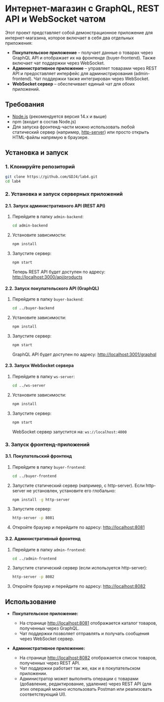 # Интернет-магазин с GraphQL, REST API и WebSocket чатом

Этот проект представляет собой демонстрационное приложение для интернет-магазина, которое включает в себя два отдельных приложения:

- **Покупательское приложение** – получает данные о товарах через GraphQL API и отображает их на фронтенде (buyer-frontend). Также включает чат поддержки через WebSocket.
- **Административное приложение** – управляет товарами через REST API и предоставляет интерфейс для администрирования (admin-frontend). Чат поддержки также интегрирован через WebSocket.
- **WebSocket сервер** – обеспечивает единый чат для обоих приложений.

## Требования

- [Node.js](https://nodejs.org/) (рекомендуется версия 14.x и выше)
- npm (входит в состав Node.js)
- Для запуска фронтенд-части можно использовать любой статический сервер (например, [http-server](https://www.npmjs.com/package/http-server)) или просто открыть HTML-файлы напрямую в браузере.

## Установка и запуск

### 1. Клонируйте репозиторий

```bash
git clone https://github.com/GDJ4/lab4.git
cd lab4
```

### 2. Установка и запуск серверных приложений

#### 2.1. Запуск административного API (REST API)

1. Перейдите в папку `admin-backend`:
   ```bash
   cd admin-backend
   ```
2. Установите зависимости:
   ```bash
   npm install
   ```
3. Запустите сервер:
   ```bash
   npm start
   ```
   Теперь REST API будет доступен по адресу: [http://localhost:3000/api/products](http://localhost:3000/api/products)

#### 2.2. Запуск покупательского API (GraphQL)

1. Перейдите в папку `buyer-backend`:
   ```bash
   cd ../buyer-backend
   ```
2. Установите зависимости:
   ```bash
   npm install
   ```
3. Запустите сервер:
   ```bash
   npm start
   ```
   GraphQL API будет доступен по адресу: [http://localhost:3001/graphql](http://localhost:3001/graphql)

#### 2.3. Запуск WebSocket сервера

1. Перейдите в папку `ws-server`:
   ```bash
   cd ../ws-server
   ```
2. Установите зависимости:
   ```bash
   npm install
   ```
3. Запустите сервер:
   ```bash
   npm start
   ```
   WebSocket сервер запустится на: `ws://localhost:4000`

### 3. Запуск фронтенд-приложений

#### 3.1. Покупательский фронтенд

1. Перейдите в папку `buyer-frontend`:
   ```bash
   cd ../buyer-frontend
   ```
2. Запустите статический сервер (например, с http-server). Если http-server не установлен, установите его глобально:
   ```bash
   npm install -g http-server
   ```
3. Запустите сервер:
   ```bash
   http-server -p 8081
   ```
4. Откройте браузер и перейдите по адресу: [http://localhost:8081](http://localhost:8081)

#### 3.2. Административный фронтенд

1. Перейдите в папку `admin-frontend`:
   ```bash
   cd ../admin-frontend
   ```
2. Запустите статический сервер (если используется http-server):
   ```bash
   http-server -p 8082
   ```
3. Откройте браузер и перейдите по адресу: [http://localhost:8082](http://localhost:8082)

## Использование

- **Покупательское приложение:**  
  - На странице [http://localhost:8081](http://localhost:8081) отображается каталог товаров, полученных через GraphQL.  
  - Чат поддержки позволяет отправлять и получать сообщения через WebSocket сервер.

- **Административное приложение:**  
  - На странице [http://localhost:8082](http://localhost:8082) отображается список товаров, полученных через REST API.  
  - Чат поддержки работает так же, как и в покупательском приложении.  
  - Администратор может выполнять операции с товарами (добавление, редактирование, удаление) через REST API (для этих операций можно использовать Postman или реализовать соответствующий UI).
